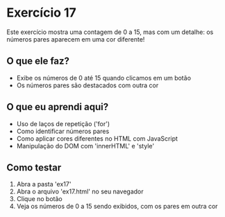 # Exercício 17

Este exercício mostra uma contagem de 0 a 15, mas com um detalhe: os números pares aparecem em uma cor diferente!

## O que ele faz?

- Exibe os números de 0 até 15 quando clicamos em um botão
- Os números pares são destacados com outra cor

## O que eu aprendi aqui?

- Uso de laços de repetição ('for')
- Como identificar números pares
- Como aplicar cores diferentes no HTML com JavaScript
- Manipulação do DOM com 'innerHTML' e 'style'

## Como testar

1. Abra a pasta 'ex17'
2. Abra o arquivo 'ex17.html' no seu navegador
3. Clique no botão
4. Veja os números de 0 a 15 sendo exibidos, com os pares em outra cor